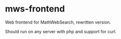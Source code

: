 mws-frontend
============

Web frontend for MathWebSearch, rewritten version. 

Should run on any server with php and support for curl. 